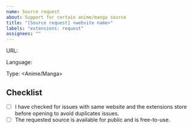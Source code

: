 ```yaml
---
name: Source request
about: Support for certain anime/manga source
title: "[Source request] <website name>"
labels: "extensions: request"
assignees: ""
---
```


<!-- 1. Put an `x` in all the boxes that apply -->
<!-- 2. Replace necessary things -->
<!-- 3. Remove `<>` when replacing with values -->

URL: <url>

Language: <language>

Type: <Anime/Manga>

## Checklist

-   [ ] I have checked for issues with same website and the extensions store before opening to avoid duplicates issues.
-   [ ] The requested source is available for public and is free-to-use.
